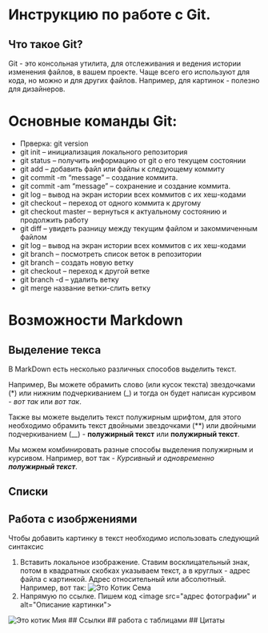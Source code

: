 # Инструкцию по работе с Git.

## Что такое Git?
Git - это консольная утилита, для отслеживания и ведения истории изменения файлов, в вашем проекте. Чаще всего его используют для кода, но можно и для других файлов. Например, для картинок - полезно для дизайнеров.

# Основные команды Git:

* Прверка: git version
* git init – инициализация локального репозитория 
* git status – получить информацию от git о его текущем состоянии 
* git add – добавить файл или файлы к следующему коммиту 
* git commit -m “message” – создание коммита. 
* git commit -am “message” – сохранение и создание коммита. 
* git log – вывод на экран истории всех коммитов с их хеш-кодами 
* git checkout – переход от одного коммита к другому 
* git checkout master – вернуться к актуальному состоянию и продолжить работу 
* git diff – увидеть разницу между текущим файлом и закоммиченным файлом
* git log – вывод на экран истории всех коммитов с их хеш-кодами 
* git branch – посмотреть список веток в репозитории 
* git branch – создать новую ветку 
* git checkout – переход к другой ветке 
* git branch -d – удалить ветку
* git merge  название ветки-слить ветку

# Возможности Markdown

## Выделение текса
В MarkDown есть несколько различных способов выделить текст. 

Например, Вы можете обрамить слово (или кусок текста) звездочками (*) или нижним подчеркиванием (_) и тогда он будет написан курсивом - *вот так* или _вот так_.

Также вы можете выделить текст полужирным шрифтом, для этого необходимо обрамить текст двойными звездочками (**) или двойными подчеркиванием (__) - **полужирный текст** или __полужирный текст__.

Мы можем комбинировать разные способы выделения полужирным и курсивом. Например, вот так - _Курсивный и одновременно **полужирный текст**_.

## Списки
## Работа с изобржениями
Чтобы добавить картинку в текст необходимо использовать следующий синтаксис 
1) Вставить локальное изображение.
Ставим восклицательный знак, потом в квадратных скобках указываем текст, а в круглых - адрес файла с картинкой. Адрес относительный или абсолютный. Например, вот так:
![Это Котик Сема](Cat.jpg)
2) Напрямую по ссылке. Пишем код <image src="адрес фотографии" и alt="Описание картинки">
<image src="https://legkovmeste.ru/wp-content/uploads/2019/02/post_5b76fb293fc60.jpg" alt="Это котик Мия">
## Ссылки
## работа с таблицами
## Цитаты